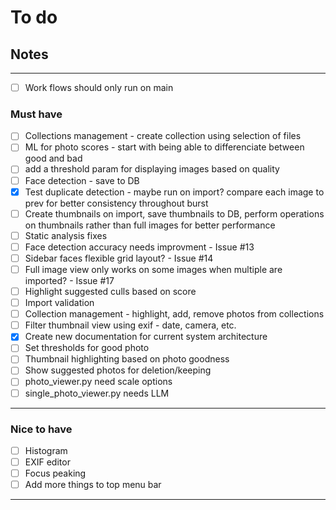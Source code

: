 # To do

## Notes

---

- [ ] Work flows should only run on main

### Must have

- [ ] Collections management - create collection using selection of files
- [ ] ML for photo scores - start with being able to differenciate between good and bad
- [ ] add a threshold param for displaying images based on quality
- [ ] Face detection - save to DB
- [x] Test duplicate detection - maybe run on import? compare each image to prev for better consistency throughout burst
- [ ] Create thumbnails on import, save thumbnails to DB, perform operations on thumbnails rather than full images for better performance
- [ ] Static analysis fixes
- [ ] Face detection accuracy needs improvment - Issue #13
- [ ] Sidebar faces flexible grid layout? - Issue #14
- [ ] Full image view only works on some images when multiple are imported? - Issue #17
- [ ] Highlight suggested culls based on score
- [ ] Import validation
- [ ] Collection management - highlight, add, remove photos from collections
- [ ] Filter thumbnail view using exif - date, camera, etc.
- [x] Create new documentation for current system architecture
- [ ] Set thresholds for good photo
- [ ] Thumbnail highlighting based on photo goodness
- [ ] Show suggested photos for deletion/keeping
- [ ] photo_viewer.py need scale options
- [ ]  single_photo_viewer.py needs LLM

---

### Nice to have

- [ ] Histogram
- [ ] EXIF editor
- [ ] Focus peaking
- [ ] Add more things to top menu bar

---

